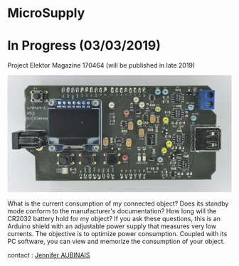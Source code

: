 # MicroSupply

# In Progress (03/03/2019)


Project Elektor Magazine 170464
(will be published in late 2019)

![MicroSupply](nothing/MicroSupply.png)

What is the current consumption of my connected object? Does its standby mode conform to the manufacturer's documentation? How long will the CR2032 battery hold for my object? If you ask these questions, this is an Arduino shield with an adjustable power supply that measures very low currents. The objective is to optimize power consumption. Coupled with its PC software, you can view and memorize the consumption of your object.

contact : [Jennifer AUBINAIS](mailto:jennifer@aubinais.net) 